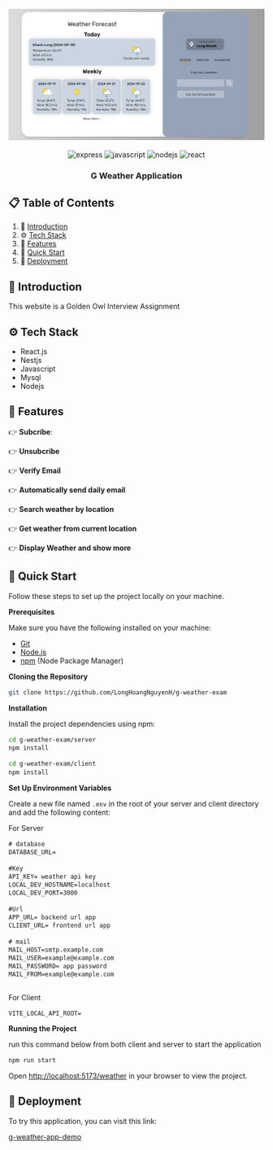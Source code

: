 <div align="center">
  <br />
    <div align="center"> 
  <img src="https://github.com/LongHoangNguyenH/g-weather-exam/blob/main/public/image.png"   alt="screenshot" />
</div>
  <br />

  <div>
    <img src="https://img.shields.io/badge/-Nestjs-black?style=for-the-badge&logoColor=white&logo=express&color=000000" alt="express" />
    <img src="https://img.shields.io/badge/-JavaScript-black?style=for-the-badge&logoColor=black&logo=javascript&color=F7DF1E" alt="javascript" />
    <img src="https://img.shields.io/badge/-Node.js-black?style=for-the-badge&logoColor=white&logo=node.js&color=339933" alt="nodejs" />
    <img src="https://img.shields.io/badge/-React-20232A?style=for-the-badge&logoColor=61DAFB&logo=react&color=61DAFB" alt="react" />
  </div>

  <h3 align="center">G Weather Application</h3>

</div>

## 📋 <a name="table">Table of Contents</a>

1. 🤖 [Introduction](#introduction)
2. ⚙️ [Tech Stack](#tech-stack)
3. 🔋 [Features](#features)
4. 🤸 [Quick Start](#quick-start)
5. 🤸 [Deployment](#deploymentt)

## <a name="introduction">🤖 Introduction</a>

This website is a Golden Owl Interview Assignment 

## <a name="tech-stack">⚙️ Tech Stack</a>

- React.js
- Nestjs
- Javascript
- Mysql
- Nodejs

## <a name="features">🔋 Features</a>

👉 **Subcribe**:

👉 **Unsubcribe**

👉 **Verify Email**

👉 **Automatically send daily email**

👉 **Search weather by location**

👉 **Get weather from current location**

👉 **Display Weather and show more**
## <a name="quick-start">🤸 Quick Start</a>

Follow these steps to set up the project locally on your machine.

**Prerequisites**

Make sure you have the following installed on your machine:

- [Git](https://git-scm.com/)
- [Node.js](https://nodejs.org/en)
- [npm](https://www.npmjs.com/) (Node Package Manager)

**Cloning the Repository**

```bash
git clone https://github.com/LongHoangNguyenH/g-weather-exam

```

**Installation**

Install the project dependencies using npm:

```bash
cd g-weather-exam/server
npm install
```

```bash
cd g-weather-exam/client
npm install
```

**Set Up Environment Variables**

Create a new file named `.env` in the root of your server and client directory and add the following content:

For Server
```env
# database
DATABASE_URL=

#Key
API_KEY= weather api key
LOCAL_DEV_HOSTNAME=localhost
LOCAL_DEV_PORT=3000

#Url
APP_URL= backend url app
CLIENT_URL= frontend url app

# mail
MAIL_HOST=smtp.example.com
MAIL_USER=example@example.com
MAIL_PASSWORD= app password
MAIL_FROM=example@example.com


```
For Client

```env
VITE_LOCAL_API_ROOT=
```
<!-- Replace the placeholder values with your actual Appwrite credentials. You can obtain these credentials by signing up on the [Appwrite website](https://appwrite.io/). -->

**Running the Project**

run this command below from both client and server to start the application

```bash
npm run start
```

Open [http://localhost:5173/weather](http://localhost:5173/weather) in your browser to view the project.

## <a name="deployment">🤖 Deployment</a>

To try this application, you can visit this link:

[g-weather-app-demo](https://g-weather-exam-client.vercel.app/weather)
